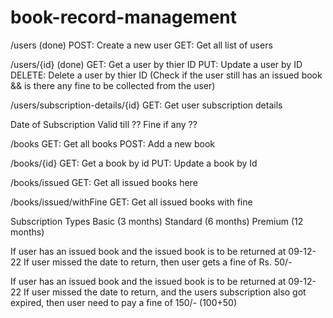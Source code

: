 # book-record-management
/users (done)
POST: Create a new user 
GET: Get all list of users

/users/{id} (done)
GET: Get a user by thier ID
PUT: Update a user by ID
DELETE: Delete a user by thier ID (Check if the user still has an issued book && is there any fine to be collected from the user)

/users/subscription-details/{id}
GET: Get user subscription details

Date of Subscription
Valid till ??
Fine if any ??

/books
GET: Get all books 
POST: Add a new book

/books/{id}
GET: Get a book by id
PUT: Update a book by Id

/books/issued
GET: Get all issued books here

/books/issued/withFine
GET: Get all issued books with fine

Subscription Types
Basic (3 months) Standard (6 months) Premium (12 months)

If user has an issued book and the issued book is to be returned at 09-12-22 If user missed the date to return, then user gets a fine of Rs. 50/-

If user has an issued book and the issued book is to be returned at 09-12-22 If user missed the date to return, and the users subscription also got expired, then user need to pay a fine of 150/- (100+50)